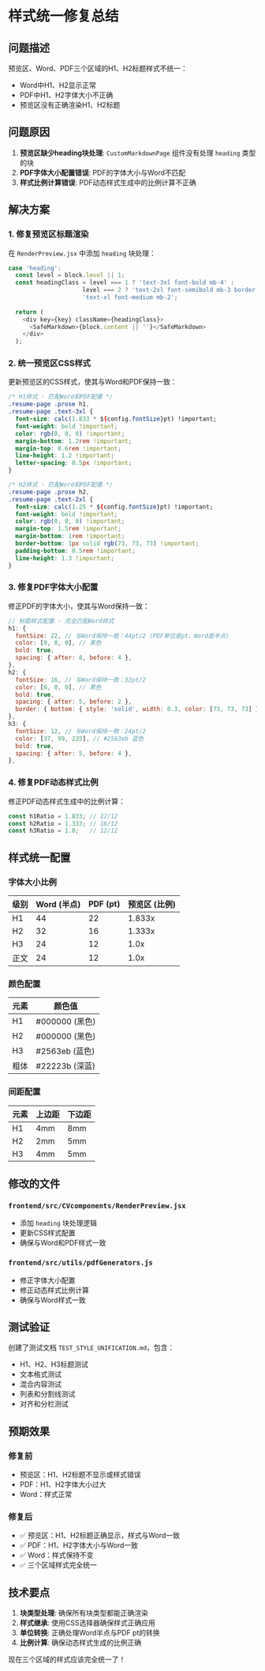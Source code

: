 # 样式统一修复总结

## 问题描述

预览区、Word、PDF三个区域的H1、H2标题样式不统一：
- Word中H1、H2显示正常
- PDF中H1、H2字体大小不正确
- 预览区没有正确渲染H1、H2标题

## 问题原因

1. **预览区缺少heading块处理**: `CustomMarkdownPage` 组件没有处理 `heading` 类型的块
2. **PDF字体大小配置错误**: PDF的字体大小与Word不匹配
3. **样式比例计算错误**: PDF动态样式生成中的比例计算不正确

## 解决方案

### 1. 修复预览区标题渲染

在 `RenderPreview.jsx` 中添加 `heading` 块处理：

```javascript
case 'heading':
  const level = block.level || 1;
  const headingClass = level === 1 ? 'text-3xl font-bold mb-4' : 
                     level === 2 ? 'text-2xl font-semibold mb-3 border-b border-gray-300 pb-1' :
                     'text-xl font-medium mb-2';
  
  return (
    <div key={key} className={headingClass}>
      <SafeMarkdown>{block.content || ''}</SafeMarkdown>
    </div>
  );
```

### 2. 统一预览区CSS样式

更新预览区的CSS样式，使其与Word和PDF保持一致：

```css
/* H1样式 - 匹配Word和PDF配置 */
.resume-page .prose h1,
.resume-page .text-3xl {
  font-size: calc(1.833 * ${config.fontSize}pt) !important;
  font-weight: bold !important;
  color: rgb(0, 0, 0) !important;
  margin-bottom: 1.2rem !important;
  margin-top: 0.6rem !important;
  line-height: 1.2 !important;
  letter-spacing: 0.5px !important;
}

/* H2样式 - 匹配Word和PDF配置 */
.resume-page .prose h2,
.resume-page .text-2xl {
  font-size: calc(1.25 * ${config.fontSize}pt) !important;
  font-weight: bold !important;
  color: rgb(0, 0, 0) !important;
  margin-top: 1.5rem !important;
  margin-bottom: 1rem !important;
  border-bottom: 1px solid rgb(73, 73, 73) !important;
  padding-bottom: 0.5rem !important;
  line-height: 1.3 !important;
}
```

### 3. 修复PDF字体大小配置

修正PDF的字体大小，使其与Word保持一致：

```javascript
// 标题样式配置 - 完全匹配Word样式
h1: {
  fontSize: 22, // 与Word保持一致：44pt/2 (PDF单位是pt，Word是半点)
  color: [0, 0, 0], // 黑色
  bold: true,
  spacing: { after: 8, before: 4 },
},
h2: {
  fontSize: 16, // 与Word保持一致：32pt/2
  color: [0, 0, 0], // 黑色
  bold: true,
  spacing: { after: 5, before: 2 },
  border: { bottom: { style: 'solid', width: 0.3, color: [73, 73, 73] } },
},
h3: {
  fontSize: 12, // 与Word保持一致：24pt/2
  color: [37, 99, 235], // #2563eb 蓝色
  bold: true,
  spacing: { after: 5, before: 4 },
},
```

### 4. 修复PDF动态样式比例

修正PDF动态样式生成中的比例计算：

```javascript
const h1Ratio = 1.833; // 22/12
const h2Ratio = 1.333; // 16/12
const h3Ratio = 1.0;   // 12/12
```

## 样式统一配置

### 字体大小比例
| 级别 | Word (半点) | PDF (pt) | 预览区 (比例) |
|------|-------------|----------|---------------|
| H1   | 44          | 22       | 1.833x        |
| H2   | 32          | 16       | 1.333x        |
| H3   | 24          | 12       | 1.0x          |
| 正文 | 24          | 12       | 1.0x          |

### 颜色配置
| 元素 | 颜色值 |
|------|--------|
| H1   | #000000 (黑色) |
| H2   | #000000 (黑色) |
| H3   | #2563eb (蓝色) |
| 粗体 | #22223b (深蓝) |

### 间距配置
| 元素 | 上边距 | 下边距 |
|------|--------|--------|
| H1   | 4mm    | 8mm    |
| H2   | 2mm    | 5mm    |
| H3   | 4mm    | 5mm    |

## 修改的文件

### `frontend/src/CVcomponents/RenderPreview.jsx`
- 添加 `heading` 块处理逻辑
- 更新CSS样式配置
- 确保与Word和PDF样式一致

### `frontend/src/utils/pdfGenerators.js`
- 修正字体大小配置
- 修正动态样式比例计算
- 确保与Word样式一致

## 测试验证

创建了测试文档 `TEST_STYLE_UNIFICATION.md`，包含：
- H1、H2、H3标题测试
- 文本格式测试
- 混合内容测试
- 列表和分割线测试
- 对齐和分栏测试

## 预期效果

### 修复前
- 预览区：H1、H2标题不显示或样式错误
- PDF：H1、H2字体大小过大
- Word：样式正常

### 修复后
- ✅ 预览区：H1、H2标题正确显示，样式与Word一致
- ✅ PDF：H1、H2字体大小与Word一致
- ✅ Word：样式保持不变
- ✅ 三个区域样式完全统一

## 技术要点

1. **块类型处理**: 确保所有块类型都能正确渲染
2. **样式继承**: 使用CSS选择器确保样式正确应用
3. **单位转换**: 正确处理Word半点与PDF pt的转换
4. **比例计算**: 确保动态样式生成的比例正确

现在三个区域的样式应该完全统一了！ 